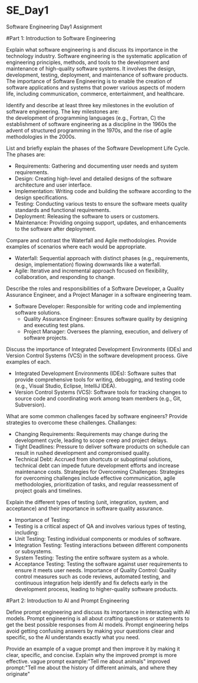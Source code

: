 # SE_Day1
Software Engineering Day1 Assignment

#Part 1: Introduction to Software Engineering

Explain what software engineering is and discuss its importance in the technology industry.
Software engineering is the systematic application of engineering principles, methods, and tools to the development and maintenance of high-quality software systems. It involves the design, development, testing, deployment, and maintenance of software products.
The importance of Software Engineering is to enable the creation of software applications and systems that power various aspects of modern life, including communication, commerce, entertainment, and healthcare.


Identify and describe at least three key milestones in the evolution of software engineering.
The key milestones are:  
the development of programming languages (e.g., Fortran, C)
the establishment of software engineering as a discipline in the 1960s
the advent of structured programming in the 1970s, and the rise of agile methodologies in the 2000s.

List and briefly explain the phases of the Software Development Life Cycle.
The phases are:
  - Requirements: Gathering and documenting user needs and system requirements.
  - Design: Creating high-level and detailed designs of the software architecture and user interface.
  - Implementation: Writing code and building the software according to the design specifications.
  - Testing: Conducting various tests to ensure the software meets quality standards and functional requirements.
  - Deployment: Releasing the software to users or customers.
  - Maintenance: Providing ongoing support, updates, and enhancements to the software after deployment.


Compare and contrast the Waterfall and Agile methodologies. Provide examples of scenarios where each would be appropriate.
  - Waterfall: Sequential approach with distinct phases (e.g., requirements, design, implementation) flowing downwards like a waterfall.
  - Agile: Iterative and incremental approach focused on flexibility, collaboration, and responding to change.


Describe the roles and responsibilities of a Software Developer, a Quality Assurance Engineer, and a Project Manager in a software engineering team.
- Software Developer: Responsible for writing code and implementing software solutions.
  - Quality Assurance Engineer: Ensures software quality by designing and executing test plans.
  - Project Manager: Oversees the planning, execution, and delivery of software projects.

Discuss the importance of Integrated Development Environments (IDEs) and Version Control Systems (VCS) in the software development process. Give examples of each.
 - Integrated Development Environments (IDEs): Software suites that provide comprehensive tools for writing, debugging, and testing code (e.g., Visual Studio, Eclipse, IntelliJ IDEA).
- Version Control Systems (VCS): Software tools for tracking changes to source code and coordinating work among team members (e.g., Git, Subversion).


What are some common challenges faced by software engineers? Provide strategies to overcome these challenges.
Challanges:
 - Changing Requirements: Requirements may change during the development cycle, leading to scope creep and project delays.
  - Tight Deadlines: Pressure to deliver software products on schedule can result in rushed development and compromised quality.
  - Technical Debt: Accrued from shortcuts or suboptimal solutions, technical debt can impede future development efforts and increase maintenance costs.
Strategies for Overcoming Challenges:
 Strategies for overcoming challenges include effective communication, agile methodologies, prioritization of tasks, and regular reassessment of project goals and timelines.


Explain the different types of testing (unit, integration, system, and acceptance) and their importance in software quality assurance.
- Importance of Testing:
-  Testing is a critical aspect of QA and involves various types of testing, including:
  - Unit Testing: Testing individual components or modules of software.
  - Integration Testing: Testing interactions between different components or subsystems.
  - System Testing: Testing the entire software system as a whole.
  - Acceptance Testing: Testing the software against user requirements to ensure it meets user needs.
Importance of Quality Control:
 Quality control measures such as code reviews, automated testing, and continuous integration help identify and fix defects early in the development process, leading to higher-quality software products.


#Part 2: Introduction to AI and Prompt Engineering


Define prompt engineering and discuss its importance in interacting with AI models.
Prompt engineering is all about crafting questions or statements to get the best possible responses from AI models. 
Prompt engineering helps avoid getting confusing answers by making your questions clear and specific, so the AI understands exactly what you need.


Provide an example of a vague prompt and then improve it by making it clear, specific, and concise. Explain why the improved prompt is more effective.
vague prompt example:"Tell me about animals"
improved prompt:"Tell me about the history of different animals, and where they originate"
